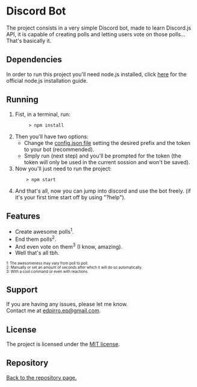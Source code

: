 Discord Bot
===========

The project consists in a very simple Discord bot, made to learn Discord.js API, it is capable of creating polls and letting users vote on those polls... That's basically it.

Dependencies
------------

In order to run this project you'll need node.js installed, click [here](https://nodejs.org/en/download/package-manager/) for the official node.js installation guide.


Running
----------

1. Fist, in a terminal, run:
   ```shell
		> npm install
	```
2. Then you'll have two options:
   - Change the [config.json file](config.json) setting the desired prefix and the token to your bot (recommended). 
   - Smply run (next step) and you'll be prompted for the token (the token will only be used in the current sossion and won't be saved).
3. Now you'll just need to run the project:
	```shell
		> npm start
	```
4. And that's all, now you can jump into discord and use the bot freely. (if it's your first time start off by using "?help").

Features
--------

- Create awesome polls<sup>1</sup>.
- End them polls<sup>2</sup>.
- And even vote on them<sup>3</sup> (I know, amazing).
- Well that's all tbh.
  
<sub><sup>1: The awesomeness may vary from poll to poll. <br/>
2: Manually or set an amount of seconds after which it will do so automatically.<br/>
3: With a cool command or even with reactions.
</sup></sub>

Support
-------

If you are having any issues, please let me know.<br/>
Contact me at edpirro.ep@gmail.com.

License
-------

The project is licensed under the [MIT license](LICENSE).

Repository
----------

[Back to the repository page.](https://github.com/EdPirro/DiscordBot)